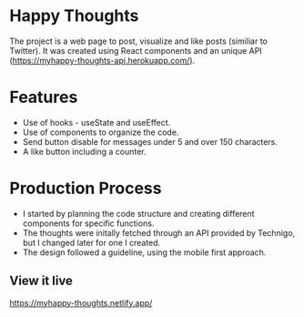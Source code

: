 # Happy Thoughts

The project is a web page to post, visualize and like posts (similiar to Twitter). It was created using React components and an unique API (https://myhappy-thoughts-api.herokuapp.com/).

# Features

- Use of hooks - useState and useEffect.
- Use of components to organize the code.
- Send button disable for messages under 5 and over 150 characters.
- A like button including a counter.

# Production Process

- I started by planning the code structure and creating different components for specific functions.
- The thoughts were initally fetched through an API provided by Technigo, but I changed later for one I created.
- The design followed a guideline, using the mobile first approach.

## View it live

https://myhappy-thoughts.netlify.app/
